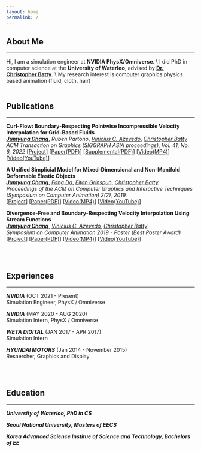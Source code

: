 ```yaml
---
layout: home
permalink: /
---
```

## About Me
----
Hi, I am a simulation engineer at **NVIDIA PhysX/Omniverse**. \\
I did PhD in computer science at the **University of Waterloo**, advised by [**Dr. Christopher Batty**]({{"http://cs.uwaterloo.ca/~c2batty"}}). \\
My research interest is computer graphics
<i class="fas fa-arrow-alt-circle-right"></i>
physics based animation (fluid, cloth, hair) 
<br/>
<br/>

## Publications
---
**Curl-Flow: Boundary-Respecting Pointwise Incompressible Velocity Interpolation for Grid-Based Fluids** <br/>
[***<u>Jumyung Chang</u>***](/), <i>Ruben Partono</i>, [<i>Vinicius C. Azevedo</i>](https://people.inf.ethz.ch/~vviniciu/), [<i>Christopher Batty</i>](https://cs.uwaterloo.ca/~c2batty/) <br/>
*ACM Transaction on Graphics (SIGGRAPH ASIA proceedings), Vol. 41, No. 6, 2022*
[[Project](./research/CurlFlowSA22)]  [[Paper(PDF)](https://cs.uwaterloo.ca/~j48chang/publications/Curl-Flow.pdf)]  [[Supplemental(PDF)](https://cs.uwaterloo.ca/~j48chang/publications/Curl-Flow_supplemental.pdf)]   [[Video(MP4)](https://cs.uwaterloo.ca/~j48chang/publications/Curl-Flow.mp4)]  [[Video(YouTube)](https://youtu.be/q1HkAwB_1eU)]

**A Unified Simplicial Model for Mixed-Dimensional and Non-Manifold Deformable Elastic Objects**<br/>
[***<u>Jumyung Chang</u>***](/), [<i>Fang Da</i>](http://www.cs.columbia.edu/~fang/), [<i>Eitan Grinspun</i>](https://www.dgp.toronto.edu/~eitan/), [<i>Christopher Batty</i>](https://cs.uwaterloo.ca/~c2batty/) <br/>
*Proceedings of the ACM on Computer Graphics and Interactive Techniques (Symposium on Computer Animation) 2(2), 2019.* <br/>
[[Project](./research/unifiedElasticaSCA19)]  [[Paper(PDF)](https://cs.uwaterloo.ca/~j48chang/publications/unifiedElasticaSCA.pdf)]  [[Video(MP4)](https://cs.uwaterloo.ca/~j48chang/publications/unifiedElasticaSCA.mp4)]  [[Video(YouTube)](https://youtu.be/SSrBEnh-dMI)]

**Divergence-Free and Boundary-Respecting Velocity Interpolation Using Stream Functions**<br/>
[***<u>Jumyung Chang</u>***](/), [<i>Vinicius C. Azevedo</i>](https://people.inf.ethz.ch/~vviniciu/), [<i>Christopher Batty</i>](https://cs.uwaterloo.ca/~c2batty/) <br/>
*Symposium on Computer Animation 2019 - Poster (Best Poster Award)*  <br/>
[[Project](./research/divFreeSCA19)]  [[Paper(PDF)](https://cs.uwaterloo.ca/~j48chang/publications/divFreeSCA.pdf)]  [[Video(MP4)](https://cs.uwaterloo.ca/~j48chang/publications/divFreeSCA.mp4)]  [[Video(YouTube)](https://youtu.be/9RBpANtn-_k)]


<br/>
<br/>


## Experiences
---

***NVIDIA*** (OCT 2021 - Present) <br/>
Simulation Engineer, PhysX / Omniverse

***NVIDIA*** (MAY 2020 - AUG 2020) <br/>
Simulation Intern, PhysX / Omniverse

***WETA DIGITAL*** (JAN 2017 - APR 2017) <br/>
Simulation Intern

***HYUNDAI MOTORS*** (Jan 2014 - November 2015) <br/>
Resaercher, Graphics and Display


<br/>
<br/>


## Education
---
***University of Waterloo, PhD in CS***

***Seoul National University, Masters of  EECS***

***Korea Advanced Science Institue of Science and Technology, Bachelors of EE***
